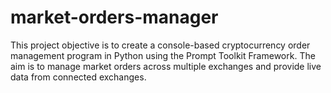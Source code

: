 # market-orders-manager
This project objective is to create a console-based cryptocurrency order management program in Python using the Prompt Toolkit Framework. The aim is to manage market orders across multiple exchanges and provide live data from connected exchanges.
